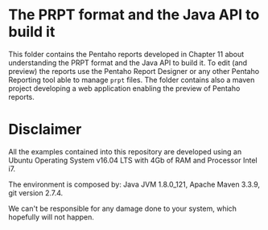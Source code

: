 The PRPT format and the Java API to build it
===

This folder contains the Pentaho reports developed in Chapter 11 about understanding the PRPT format and the Java API to build it. To edit (and preview) the reports use the Pentaho Report Designer or any other Pentaho Reporting tool able to manage `prpt` files. The folder contains also a maven project developing a web application enabling the preview of Pentaho reports.

# Disclaimer

All the examples contained into this repository are developed using an Ubuntu Operating System v16.04 LTS with 4Gb of RAM and Processor Intel i7. 

The environment is composed by: Java JVM 1.8.0_121, Apache Maven 3.3.9, git version 2.7.4.

We can't be responsible for any damage done to your system, which hopefully will not happen.
